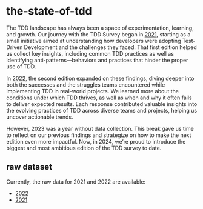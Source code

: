 # the-state-of-tdd

The TDD landscape has always been a space of experimentation, learning, and growth. Our journey with the TDD Survey began in [2021](https://thestateoftdd.org/results/2021), starting as a small initiative aimed at understanding how developers were adopting Test-Driven Development and the challenges they faced. That first edition helped us collect key insights, including common TDD practices as well as identifying anti-patterns—behaviors and practices that hinder the proper use of TDD.

In [2022](https://thestateoftdd.org/results/2022), the second edition expanded on these findings, diving deeper into both the successes and the struggles teams encountered while implementing TDD in real-world projects. We learned more about the conditions under which TDD thrives, as well as when and why it often fails to deliver expected results. Each response contributed valuable insights into the evolving practices of TDD across diverse teams and projects, helping us uncover actionable trends.

However, 2023 was a year without data collection. This break gave us time to reflect on our previous findings and strategize on how to make the next edition even more impactful. Now, in 2024, we’re proud to introduce the biggest and most ambitious edition of the TDD survey to date.

## raw dataset

Currently, the raw data for 2021 and 2022 are available:

- [2022](https://gist.github.com/marabesi/03e6629adc9d8324a582813905848e44)
- [2021](https://gist.github.com/marabesi/5f0eafd3ea948a5c1dcd25720299ac17)